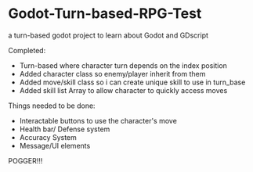 # Godot-Turn-based-RPG-Test
a turn-based godot project to learn about Godot and GDscript

Completed:
- Turn-based where character turn depends on the index position
- Added character class so enemy/player inherit from them
- Added move/skill class so i can create unique skill to use in turn_base
- Added skill list Array to allow character to quickly access moves

Things needed to be done:
- Interactable buttons to use the character's move
- Health bar/ Defense system
- Accuracy System
- Message/UI elements

POGGER!!!
